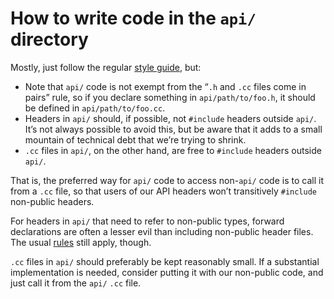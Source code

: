 # How to write code in the `api/` directory

Mostly, just follow the regular [style guide](../style-guide.md), but:

* Note that `api/` code is not exempt from the “`.h` and `.cc` files come in
  pairs” rule, so if you declare something in `api/path/to/foo.h`, it should be
  defined in `api/path/to/foo.cc`.
* Headers in `api/` should, if possible, not `#include` headers outside `api/`.
  It’s not always possible to avoid this, but be aware that it adds to a small
  mountain of technical debt that we’re trying to shrink.
* `.cc` files in `api/`, on the other hand, are free to `#include` headers
  outside `api/`.

That is, the preferred way for `api/` code to access non-`api/` code is to call
it from a `.cc` file, so that users of our API headers won’t transitively
`#include` non-public headers.

For headers in `api/` that need to refer to non-public types, forward
declarations are often a lesser evil than including non-public header files. The
usual [rules](../style-guide.md#forward-declarations) still apply, though.

`.cc` files in `api/` should preferably be kept reasonably small. If a
substantial implementation is needed, consider putting it with our non-public
code, and just call it from the `api/` `.cc` file.
